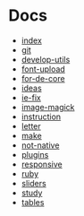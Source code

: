 Docs
====
* [index](https://github.com/de-core/Docs/blob/master/index.rst)
* [git](https://github.com/de-core/Docs/blob/master/git.rst)
* [develop-utils](https://github.com/de-core/Docs/blob/master/develop-utils.rst)
* [font-upload](https://github.com/de-core/Docs/blob/master/font-upload.rst)
* [for-de-core](https://github.com/de-core/Docs/blob/master/for-de-core.rst)
* [ideas](https://github.com/de-core/Docs/blob/master/ideas.rst)
* [ie-fix](https://github.com/de-core/Docs/blob/master/ie-fix.rst)
* [image-magick](https://github.com/de-core/Docs/blob/master/image-magick.rst)
* [instruction](https://github.com/de-core/Docs/blob/master/instruction.rst)
* [letter](https://github.com/de-core/Docs/blob/master/letter.rst)
* [make](https://github.com/de-core/Docs/blob/master/make.rst)
* [not-native](https://github.com/de-core/Docs/blob/master/not-native.rst)
* [plugins](https://github.com/de-core/Docs/blob/master/plugins.rst)
* [responsive](https://github.com/de-core/Docs/blob/master/responsive.rst)
* [ruby](https://github.com/de-core/Docs/blob/master/ruby.rst)
* [sliders](https://github.com/de-core/Docs/blob/sliders.rst)
* [study](https://github.com/de-core/Docs/blob/master/study.rst)
* [tables](https://github.com/de-core/Docs/blob/master/tables.rst)
